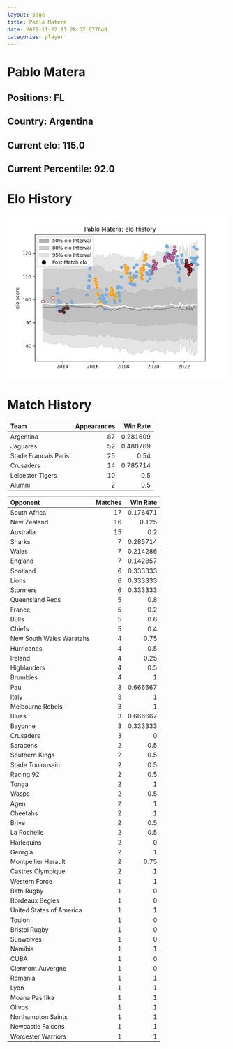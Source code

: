 ```yaml
---  
layout: page  
title: Pablo Matera  
date: 2022-11-22 11:28:37.677048  
categories: player  
---
```

# Pablo Matera

## Positions: FL

## Country: Argentina

## Current elo: 115.0

## Current Percentile: 92.0

# Elo History


![elo history](history_PabloMatera.png)
# Match History


| Team                 |   Appearances |   Win Rate |
|:---------------------|--------------:|-----------:|
| Argentina            |            87 |   0.281609 |
| Jaguares             |            52 |   0.480769 |
| Stade Francais Paris |            25 |   0.54     |
| Crusaders            |            14 |   0.785714 |
| Leicester Tigers     |            10 |   0.5      |
| Alumni               |             2 |   0.5      |

| Opponent                 |   Matches |   Win Rate |
|:-------------------------|----------:|-----------:|
| South Africa             |        17 |   0.176471 |
| New Zealand              |        16 |   0.125    |
| Australia                |        15 |   0.2      |
| Sharks                   |         7 |   0.285714 |
| Wales                    |         7 |   0.214286 |
| England                  |         7 |   0.142857 |
| Scotland                 |         6 |   0.333333 |
| Lions                    |         6 |   0.333333 |
| Stormers                 |         6 |   0.333333 |
| Queensland Reds          |         5 |   0.8      |
| France                   |         5 |   0.2      |
| Bulls                    |         5 |   0.6      |
| Chiefs                   |         5 |   0.4      |
| New South Wales Waratahs |         4 |   0.75     |
| Hurricanes               |         4 |   0.5      |
| Ireland                  |         4 |   0.25     |
| Highlanders              |         4 |   0.5      |
| Brumbies                 |         4 |   1        |
| Pau                      |         3 |   0.666667 |
| Italy                    |         3 |   1        |
| Melbourne Rebels         |         3 |   1        |
| Blues                    |         3 |   0.666667 |
| Bayonne                  |         3 |   0.333333 |
| Crusaders                |         3 |   0        |
| Saracens                 |         2 |   0.5      |
| Southern Kings           |         2 |   0.5      |
| Stade Toulousain         |         2 |   0.5      |
| Racing 92                |         2 |   0.5      |
| Tonga                    |         2 |   1        |
| Wasps                    |         2 |   0.5      |
| Agen                     |         2 |   1        |
| Cheetahs                 |         2 |   1        |
| Brive                    |         2 |   0.5      |
| La Rochelle              |         2 |   0.5      |
| Harlequins               |         2 |   0        |
| Georgia                  |         2 |   1        |
| Montpellier Herault      |         2 |   0.75     |
| Castres Olympique        |         2 |   1        |
| Western Force            |         1 |   1        |
| Bath Rugby               |         1 |   0        |
| Bordeaux Begles          |         1 |   0        |
| United States of America |         1 |   1        |
| Toulon                   |         1 |   0        |
| Bristol Rugby            |         1 |   0        |
| Sunwolves                |         1 |   0        |
| Namibia                  |         1 |   1        |
| CUBA                     |         1 |   0        |
| Clermont Auvergne        |         1 |   0        |
| Romania                  |         1 |   1        |
| Lyon                     |         1 |   1        |
| Moana Pasifika           |         1 |   1        |
| Olivos                   |         1 |   1        |
| Northampton Saints       |         1 |   1        |
| Newcastle Falcons        |         1 |   1        |
| Worcester Warriors       |         1 |   1        |